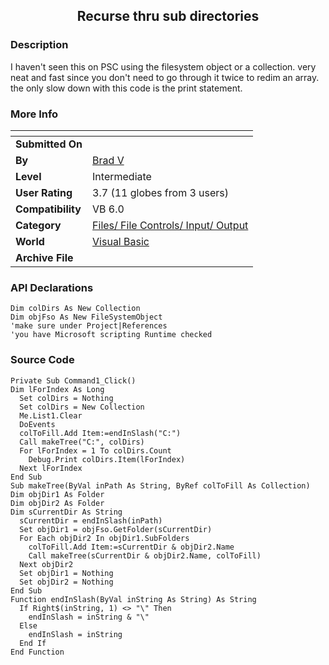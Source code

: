 ﻿<div align="center">

## Recurse thru sub directories


</div>

### Description

I haven't seen this on PSC using the filesystem object or a collection. very neat and fast since you don't need to go through it twice to redim an array. the only slow down with this code is the print statement.
 
### More Info
 


<span>             |<span>
---                |---
**Submitted On**   |
**By**             |[Brad V](https://github.com/Planet-Source-Code/PSCIndex/blob/master/ByAuthor/brad-v.md)
**Level**          |Intermediate
**User Rating**    |3.7 (11 globes from 3 users)
**Compatibility**  |VB 6\.0
**Category**       |[Files/ File Controls/ Input/ Output](https://github.com/Planet-Source-Code/PSCIndex/blob/master/ByCategory/files-file-controls-input-output__1-3.md)
**World**          |[Visual Basic](https://github.com/Planet-Source-Code/PSCIndex/blob/master/ByWorld/visual-basic.md)
**Archive File**   |[](https://github.com/Planet-Source-Code/brad-v-recurse-thru-sub-directories__1-11429/archive/master.zip)

### API Declarations

```
Dim colDirs As New Collection
Dim objFso As New FileSystemObject
'make sure under Project|References
'you have Microsoft scripting Runtime checked
```


### Source Code

```
Private Sub Command1_Click()
Dim lForIndex As Long
  Set colDirs = Nothing
  Set colDirs = New Collection
  Me.List1.Clear
  DoEvents
  colToFill.Add Item:=endInSlash("C:")
  Call makeTree("C:", colDirs)
  For lForIndex = 1 To colDirs.Count
    Debug.Print colDirs.Item(lForIndex)
  Next lForIndex
End Sub
Sub makeTree(ByVal inPath As String, ByRef colToFill As Collection)
Dim objDir1 As Folder
Dim objDir2 As Folder
Dim sCurrentDir As String
  sCurrentDir = endInSlash(inPath)
  Set objDir1 = objFso.GetFolder(sCurrentDir)
  For Each objDir2 In objDir1.SubFolders
    colToFill.Add Item:=sCurrentDir & objDir2.Name
    Call makeTree(sCurrentDir & objDir2.Name, colToFill)
  Next objDir2
  Set objDir1 = Nothing
  Set objDir2 = Nothing
End Sub
Function endInSlash(ByVal inString As String) As String
  If Right$(inString, 1) <> "\" Then
    endInSlash = inString & "\"
  Else
    endInSlash = inString
  End If
End Function
```

